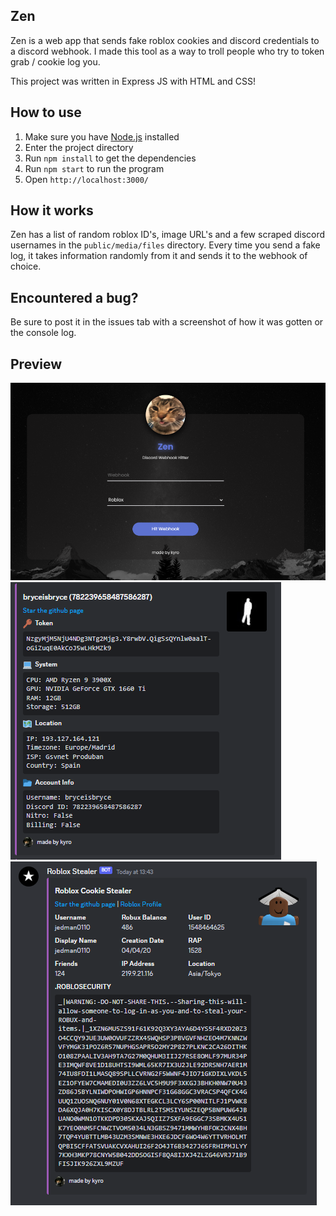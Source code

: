 ## Zen
Zen is a web app that sends fake roblox cookies and discord credentials to a discord webhook. I made this tool as a way to troll people who try to token grab / cookie log you.

This project was written in Express JS with HTML and CSS!

## How to use
1. Make sure you have [Node.js](https://nodejs.org/) installed
2. Enter the project directory
3. Run `npm install` to get the dependencies
4. Run `npm start` to run the program
5. Open `http://localhost:3000/`

## How it works
Zen has a list of random roblox ID's, image URL's and a few scraped discord usernames in the `public/media/files` directory. Every time you send a fake log, it takes information randomly from it and sends it to the webhook of choice.

## Encountered a bug?
Be sure to post it in the issues tab with a screenshot of how it was gotten or the console log.

## Preview
![image](https://raw.githubusercontent.com/damnkyro/media/main/media/zen-media/panel.png)
![image](https://raw.githubusercontent.com/damnkyro/media/main/media/zen-media/discord.png)
![image](https://raw.githubusercontent.com/damnkyro/media/main/media/zen-media/roblox.png)
